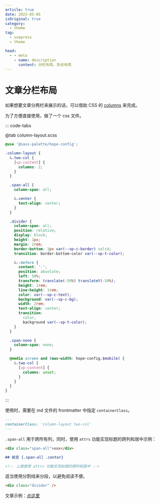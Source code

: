 ```yaml
---
article: true
date: 2023-05-05
isOriginal: true
category:
  - theme
tag:
  - vuepress
  - theme

head:
  - - meta
    - name: description
      content: 分栏布局，杂志布局
---
```


# 文章分栏布局

如果想要文章分两栏来展示的话，可以借助 CSS 的 [columns](https://developer.mozilla.org/zh-CN/docs/Web/CSS/columns) 来完成。

为了方便直接使用，做了一个 css 文件。

<!-- more -->

::: code-tabs

@tab column-layout.scss

```scss
@use '@sass-palette/hope-config';

.column-layout {
  &.two-col {
    [vp-content] {
      columns: 2;
    }
  }

  .span-all {
    column-span: all;

    &.center {
      text-align: center;
    }
  }

  .divider {
    column-span: all;
    position: relative;
    display: block;
    height: 1px;
    margin: 1rem;
    border-bottom: 1px var(--vp-c-border) solid;
    transition: border-bottom-color var(--vp-t-color);

    &::before {
      content: '·';
      position: absolute;
      left: 50%;
      transform: translate(-50%) translateY(-50%);
      height: 1rem;
      line-height: 1rem;
      color: var(--vp-c-text);
      background: var(--vp-c-bg);
      width: 2rem;
      text-align: center;
      transition:
        color,
        background var(--vp-t-color);
    }
  }

  .span-none {
    column-span: none;
  }

  @media screen and (max-width: hope-config.$mobile) {
    &.two-col {
      [vp-content] {
        columns: unset;
      }
    }
  }
}
```

:::

使用时，需要在 md 文件的 frontmatter 中指定 `containerClass`。

```md
---
containerClass: 'column-layout two-col'
---
```

`.span-all` 用于跨所有列，同时，使用 `attrs` 功能实现标题的跨列和居中示例：

```md
<div class="span-all">xxx</div>

## 前言 {.span-all .center}

<!-- 上面使用 attrs 功能实现标题的跨列和居中 -->
```

适当使用分割线来分段，以避免阅读不便。

```md
<div class="divider" />
```

文章示例：[点这里](../other/columns-layout-demo.md)
